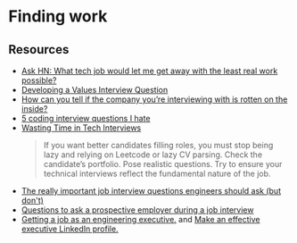 # Finding work

## Resources

- [Ask HN: What tech job would let me get away with the least real work possible?](https://news.ycombinator.com/item?id=26721951)
- [Developing a Values Interview Question](https://jacobian.org/2022/jan/31/developing-a-values-interview-question/)
- [How can you tell if the company you’re interviewing with is rotten on the inside?](https://charity.wtf/2022/01/29/how-can-you-tell-if-the-company-youre-interviewing-with-is-rotten-on-the-inside/)
- [5 coding interview questions I hate](https://blog.thoughtspile.tech/2022/03/21/bad-tech-interview/)
- [Wasting Time in Tech Interviews](https://www.benjamistan.tech/2022/06/26/wasting-time-in-tech-interviews.html)
  > If you want better candidates filling roles, you must stop being lazy and relying on Leetcode or lazy CV parsing. Check the candidate’s portfolio. Pose realistic questions. Try to ensure your technical interviews reflect the fundamental nature of the job.
- [The really important job interview questions engineers should ask (but don't)](https://posthog.com/blog/what-to-ask-in-interviews)
- [Questions to ask a prospective employer during a job interview](https://nibblestew.blogspot.com/2022/09/questions-to-ask-prospective-employer.html)
- [Getting a job as an engineering executive.](https://lethain.com/getting-engineering-executive-job/) and [Make an effective executive LinkedIn profile.](https://lethain.com/executive-linkedin-profile/)
